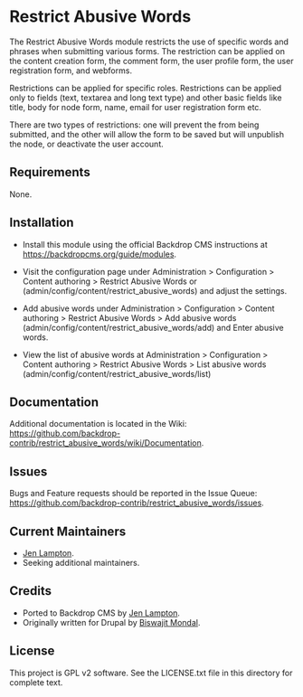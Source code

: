 Restrict Abusive Words
======================

The Restrict Abusive Words module restricts the use of specific words and
phrases when submitting various forms. The restriction can be applied on the
content creation form, the comment form, the user profile form, the user
registration form, and webforms.

Restrictions can be applied for specific roles. Restrictions can be applied only
to fields (text, textarea and long text type) and other basic fields like title,
body for node form, name, email for user registration form etc.

There are two types of restrictions: one will prevent the from being submitted,
and the other will allow the form to be saved but will unpublish the node, or
deactivate the user account.

Requirements
------------

None.

Installation
------------

- Install this module using the official Backdrop CMS instructions at
  https://backdropcms.org/guide/modules.

- Visit the configuration page under Administration > Configuration >
  Content authoring > Restrict Abusive Words or
  (admin/config/content/restrict_abusive_words) and adjust the settings.

- Add abusive words under Administration > Configuration > Content authoring >
  Restrict Abusive Words > Add abusive words
  (admin/config/content/restrict_abusive_words/add) and Enter abusive words.

- View the list of abusive words at Administration > Configuration >
  Content authoring > Restrict Abusive Words > List abusive words
  (admin/config/content/restrict_abusive_words/list)

Documentation
-------------

Additional documentation is located in the Wiki:
https://github.com/backdrop-contrib/restrict_abusive_words/wiki/Documentation.

Issues
------

Bugs and Feature requests should be reported in the Issue Queue:
https://github.com/backdrop-contrib/restrict_abusive_words/issues.

Current Maintainers
-------------------

- [Jen Lampton](https://github.com/jenlampton).
- Seeking additional maintainers.

Credits
-------

- Ported to Backdrop CMS by [Jen Lampton](https://github.com/jenlampton).
- Originally written for Drupal by [Biswajit Mondal](https://www.drupal.org/user/2698531).

License
-------

This project is GPL v2 software.
See the LICENSE.txt file in this directory for complete text.

